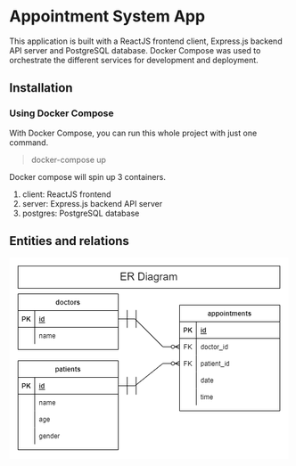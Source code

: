 # Appointment System App

This application is built with a ReactJS frontend client, Express.js backend API server and PostgreSQL database. Docker Compose was used to orchestrate the different services for development and deployment.


## Installation
### Using Docker Compose

With Docker Compose, you can run this whole project with just one command.
> docker-compose up

Docker compose will spin up 3 containers.
1. client: ReactJS frontend
1. server: Express.js backend API server
1. postgres: PostgreSQL database

## Entities and relations
![ER Diagram](./ERDiagram.png)